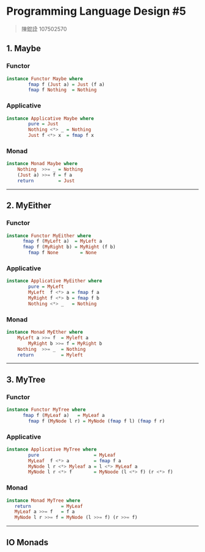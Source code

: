 # Programming Language Design #5

> 陳錕詮 107502570
>

## 1. **Maybe**

### Functor

```haskell
instance Functor Maybe where
		fmap f (Just a) = Just (f a) 
		fmap f Nothing  = Nothing
```

### Applicative

```haskell
instance Applicative Maybe where
		pure = Just
		Nothing <*> _ = Nothing
		Just f <*> x  = fmap f x
```

### Monad

```haskell
instance Monad Maybe where
    Nothing  >>= _ = Nothing
    (Just a) >>= f = f a
    return         = Just
```

---

## 2. **MyEither**

### Functor

```haskell
instance Functor MyEither where
	  fmap f (MyLeft a)  = MyLeft a
	  fmap f (MyRight b) = MyRight (f b)
		fmap f None        = None
```

### Applicative

```haskell
instance Applicative MyEither where
		pure = MyLeft
		MyLeft  f <*> a = fmap f a
		MyRight f <*> b = fmap f b
		Nothing <*> _   = Nothing
```

### Monad

```haskell
instance Monad MyEther where
    MyLeft a >>= f  = Myleft a
		MyRight b >>= f = MyRight b
    Nothing  >>= _  = Nothing
    return          = Myleft
```

---

## 3. **MyTree**

### Functor

```haskell
instance Functor MyTree where
	  fmap f (MyLeaf a)   = MyLeaf a
		fmap f (MyNode l r) = MyNode (fmap f l) (fmap f r)
```

### Applicative

```haskell
instance Applicative MyTree where
		pure                    = MyLeaf
		MyLeaf  f <*> a         = fmap f a
		MyNode l r <*> Myleaf a = l <*> MyLeaf a
		MyNode l r <*> f        = MyNoode (l <*> f) (r <*> f)
```

### Monad

```haskell
instance Monad MyTree where
   return           = MyLeaf
   MyLeaf a >>= f   = f a
   MyNode l r >>= f = MyNode (l >>= f) (r >>= f)
```

---

## **IO Monads**
